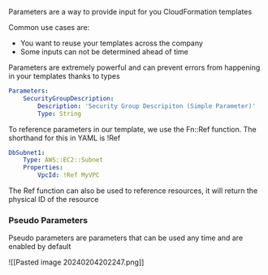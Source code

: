 Parameters are a way to provide input for you CloudFormation templates

Common use cases are:
- You want to reuse your templates across the company
- Some inputs can not be determined ahead of time

Parameters are extremely powerful and can prevent errors from happening in your templates thanks to types

```yml
Parameters:
	SecurityGroupDescription:
		Description: 'Security Group Descripiton (Simple Parameter)'
		Type: String
```

To reference parameters in our template, we use the Fn::Ref function. The shorthand for this in YAML is !Ref

```yml
DbSubnet1:
	Type: AWS::EC2::Subnet
	Properties:
		VpcId: !Ref MyVPC
```

The Ref function can also be used to reference resources, it will return the physical ID of the resource


### Pseudo Parameters

Pseudo parameters are parameters that can be used any time and are enabled by default

![[Pasted image 20240204202247.png]]